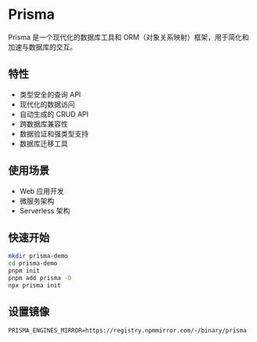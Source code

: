 # Prisma

Prisma 是一个现代化的数据库工具和 ORM（对象关系映射）框架，用于简化和加速与数据库的交互。

## 特性

- 类型安全的查询 API
- 现代化的数据访问
- 自动生成的 CRUD API
- 跨数据库兼容性
- 数据验证和强类型支持
- 数据库迁移工具

## 使用场景

- Web 应用开发
- 微服务架构
- Serverless 架构

## 快速开始

```sh
mkdir prisma-demo
cd prisma-demo
pnpm init
pnpm add prisma -D
npx prisma init
```

## 设置镜像

```.npmrc
PRISMA_ENGINES_MIRROR=https://registry.npmmirror.com/-/binary/prisma
```
